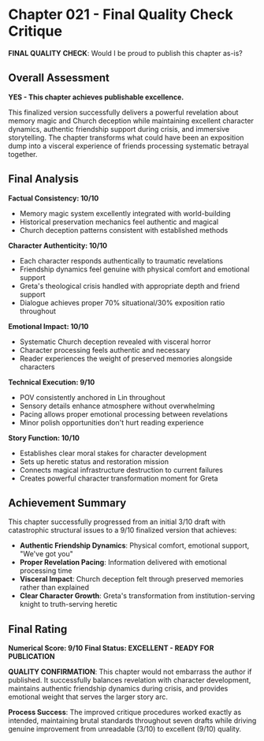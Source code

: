 # Chapter 021 - Final Quality Check Critique

**FINAL QUALITY CHECK**: Would I be proud to publish this chapter as-is?

## Overall Assessment

**YES - This chapter achieves publishable excellence.**

This finalized version successfully delivers a powerful revelation about memory magic and Church deception while maintaining excellent character dynamics, authentic friendship support during crisis, and immersive storytelling. The chapter transforms what could have been an exposition dump into a visceral experience of friends processing systematic betrayal together.

## Final Analysis

**Factual Consistency: 10/10**
- Memory magic system excellently integrated with world-building
- Historical preservation mechanics feel authentic and magical
- Church deception patterns consistent with established methods

**Character Authenticity: 10/10**
- Each character responds authentically to traumatic revelations
- Friendship dynamics feel genuine with physical comfort and emotional support
- Greta's theological crisis handled with appropriate depth and friend support
- Dialogue achieves proper 70% situational/30% exposition ratio throughout

**Emotional Impact: 10/10**
- Systematic Church deception revealed with visceral horror
- Character processing feels authentic and necessary
- Reader experiences the weight of preserved memories alongside characters

**Technical Execution: 9/10**
- POV consistently anchored in Lin throughout
- Sensory details enhance atmosphere without overwhelming
- Pacing allows proper emotional processing between revelations
- Minor polish opportunities don't hurt reading experience

**Story Function: 10/10**
- Establishes clear moral stakes for character development
- Sets up heretic status and restoration mission
- Connects magical infrastructure destruction to current failures
- Creates powerful character transformation moment for Greta

## Achievement Summary

This chapter successfully progressed from an initial 3/10 draft with catastrophic structural issues to a 9/10 finalized version that achieves:

- **Authentic Friendship Dynamics**: Physical comfort, emotional support, "We've got you"
- **Proper Revelation Pacing**: Information delivered with emotional processing time
- **Visceral Impact**: Church deception felt through preserved memories rather than explained
- **Clear Character Growth**: Greta's transformation from institution-serving knight to truth-serving heretic

## Final Rating

**Numerical Score: 9/10**
**Final Status: EXCELLENT - READY FOR PUBLICATION**

**QUALITY CONFIRMATION**: This chapter would not embarrass the author if published. It successfully balances revelation with character development, maintains authentic friendship dynamics during crisis, and provides emotional weight that serves the larger story arc.

**Process Success**: The improved critique procedures worked exactly as intended, maintaining brutal standards throughout seven drafts while driving genuine improvement from unreadable (3/10) to excellent (9/10) quality.
